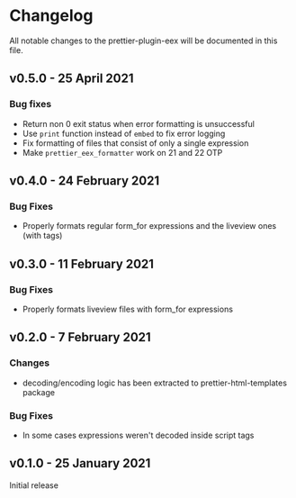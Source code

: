 # Changelog

All notable changes to the prettier-plugin-eex will be documented in this file.

## v0.5.0 - 25 April 2021

### Bug fixes

- Return non 0 exit status when error formatting is unsuccessful
- Use `print` function instead of `embed` to fix error logging
- Fix formatting of files that consist of only a single expression
- Make `prettier_eex_formatter` work on 21 and 22 OTP

## v0.4.0 - 24 February 2021

### Bug Fixes

- Properly formats regular form_for expressions and the liveview ones (with </form> tags)

## v0.3.0 - 11 February 2021

### Bug Fixes

- Properly formats liveview files with form_for expressions

## v0.2.0 - 7 February 2021

### Changes

- decoding/encoding logic has been extracted to prettier-html-templates package

### Bug Fixes

- In some cases expressions weren't decoded inside script tags

## v0.1.0 - 25 January 2021

Initial release
